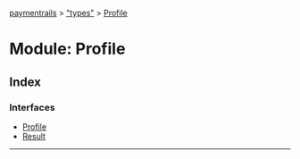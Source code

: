 [paymentrails](../README.md) > ["types"](../modules/_types_.md) > [Profile](../modules/_types_.profile.md)



# Module: Profile

## Index

### Interfaces

* [Profile](../interfaces/_types_.profile.profile.md)
* [Result](../interfaces/_types_.profile.result.md)



---
